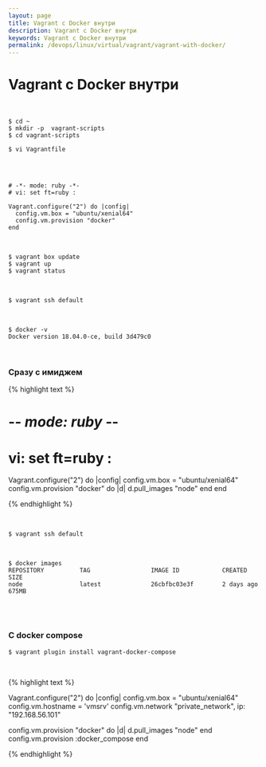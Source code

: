 ```yaml
---
layout: page
title: Vagrant c Docker внутри
description: Vagrant c Docker внутри
keywords: Vagrant c Docker внутри
permalink: /devops/linux/virtual/vagrant/vagrant-with-docker/
---
```


# Vagrant c Docker внутри

<br/>

    $ cd ~
    $ mkdir -p  vagrant-scripts
    $ cd vagrant-scripts

    $ vi Vagrantfile

<br/>

```text

# -*- mode: ruby -*-
# vi: set ft=ruby :

Vagrant.configure("2") do |config|
  config.vm.box = "ubuntu/xenial64"
  config.vm.provision "docker"
end

```

<br/>

    $ vagrant box update
    $ vagrant up
    $ vagrant status

<br/>

    $ vagrant ssh default

<br/>

    $ docker -v
    Docker version 18.04.0-ce, build 3d479c0

<br/>

### Сразу с имиджем

{% highlight text %}

# -_- mode: ruby -_-

# vi: set ft=ruby :

Vagrant.configure("2") do |config|
config.vm.box = "ubuntu/xenial64"
config.vm.provision "docker" do |d|
d.pull_images "node"
end
end

{% endhighlight %}

<br/>

    $ vagrant ssh default

<br/>

    $ docker images
    REPOSITORY          TAG                 IMAGE ID            CREATED             SIZE
    node                latest              26cbfbc03e3f        2 days ago          675MB

<br/>

<br/>

### C docker compose

    $ vagrant plugin install vagrant-docker-compose

<br/>

{% highlight text %}

Vagrant.configure("2") do |config|
config.vm.box = "ubuntu/xenial64"
config.vm.hostname = 'vmsrv'
config.vm.network "private_network", ip: "192.168.56.101"

config.vm.provision "docker" do |d|
d.pull_images "node"
end
config.vm.provision :docker_compose
end

{% endhighlight %}
